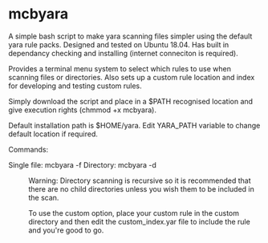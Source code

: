 # mcbyara

A simple bash script to make yara scanning files simpler using the default yara rule packs. Designed and tested on Ubuntu 18.04. Has built in dependancy checking and installing (internet conneciton is required).

Provides a terminal menu system to select which rules to use when scanning files or directories. Also sets up a custom rule location and index for developing and testing custom rules.

Simply download the script and place in a $PATH recognised location and give execution rights (chmmod +x mcbyara). 


Default installation path is $HOME/yara. Edit YARA_PATH variable to change default location if required.

Commands:

Single file: mcbyara -f <file>
Directory: mcbyara -d <dir>

Warning: Directory scanning is recursive so it is recommended that there are no child directories unless you wish them to be included in the scan.

To use the custom option, place your custom rule in the custom directory and then edit the custom_index.yar file to include the rule and you're good to go.
